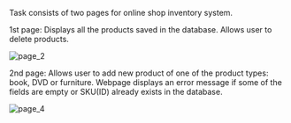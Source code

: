 Task consists of two pages for online shop inventory system.

1st page:
Displays all the products saved in the database. Allows user to delete products.

![page_2](https://github.com/Valda1/junior_developer_test/assets/104151972/e05cc076-2ab9-4a81-9d63-1e50474f36ec)

2nd page:
Allows user to add new product of one of the product types: book, DVD or furniture. Webpage displays an error message if some of the fields are empty or SKU(ID) already exists in the database.

![page_4](https://github.com/Valda1/junior_developer_test/assets/104151972/344daa97-fe93-412c-a37d-8daadbd11f71)





